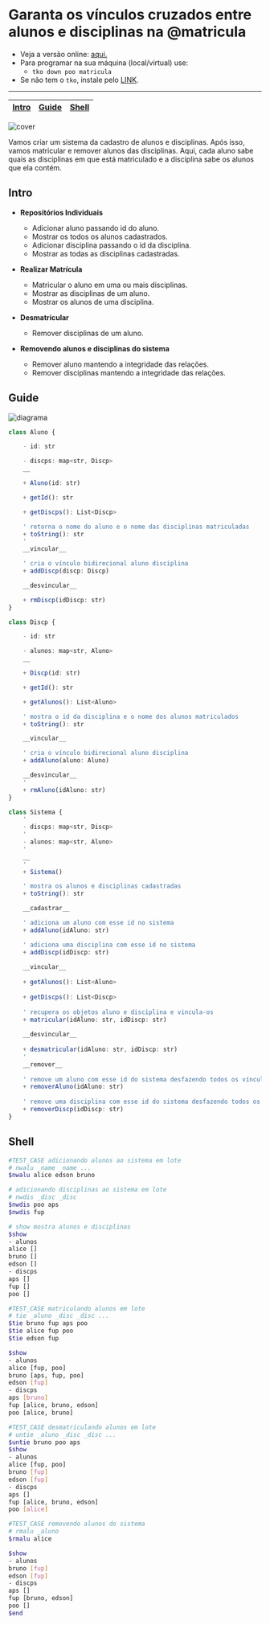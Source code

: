 # Garanta os vínculos cruzados entre alunos e disciplinas na @matricula

- Veja a versão online: [aqui.](https://github.com/qxcodepoo/arcade/blob/master/base/matricula/Readme.md)
- Para programar na sua máquina (local/virtual) use:
  - `tko down poo matricula`
- Se não tem o `tko`, instale pelo [LINK](https://github.com/senapk/tko#tko).

---

<!-- toch -->
[Intro](#intro) | [Guide](#guide) | [Shell](#shell)
-- | -- | --
<!-- toch -->

![cover](https://raw.githubusercontent.com/qxcodepoo/arcade/master/base/matricula/cover.jpg)

Vamos criar um sistema da cadastro de alunos e disciplinas. Após isso, vamos matricular e remover alunos das disciplinas. Aqui, cada aluno sabe quais as disciplinas em que está matriculado e a disciplina sabe os alunos que ela contém.

## Intro

- **Repositórios Individuais**
  - Adicionar aluno passando id do aluno.
  - Mostrar os todos os alunos cadastrados.
  - Adicionar disciplina passando o id da disciplina.
  - Mostrar as todas as disciplinas cadastradas.

- **Realizar Matrícula**
  - Matricular o aluno em uma ou mais disciplinas.
  - Mostrar as disciplinas de um aluno.
  - Mostrar os alunos de uma disciplina.

- **Desmatricular**
  - Remover disciplinas de um aluno.

- **Removendo alunos e disciplinas do sistema**
  - Remover aluno mantendo a integridade das relações.
  - Remover disciplinas mantendo a integridade das relações.

## Guide

![diagrama](https://raw.githubusercontent.com/qxcodepoo/arcade/master/base/matricula/diagrama.png)

<!-- load diagrama.puml fenced=ts:filter -->

```ts
class Aluno {

    - id: str

    - discps: map<str, Discp>
    __

    + Aluno(id: str)

    + getId(): str

    + getDiscps(): List<Discp>

    ' retorna o nome do aluno e o nome das disciplinas matriculadas
    + toString(): str
    '
    __vincular__

    ' cria o vínculo bidirecional aluno disciplina
    + addDiscp(discp: Discp)

    __desvincular__

    + rmDiscp(idDiscp: str)
}

class Discp {

    - id: str

    - alunos: map<str, Aluno>
    __

    + Discp(id: str)

    + getId(): str

    + getAlunos(): List<Aluno>

    ' mostra o id da disciplina e o nome dos alunos matriculados
    + toString(): str

    __vincular__

    ' cria o vínculo bidirecional aluno disciplina
    + addAluno(aluno: Aluno)

    __desvincular__
    '
    + rmAluno(idAluno: str)
}

class Sistema {
    '
    - discps: map<str, Discp>
    '
    - alunos: map<str, Aluno>
    '
    __
    '
    + Sistema()

    ' mostra os alunos e disciplinas cadastradas
    + toString(): str

    __cadastrar__

    ' adiciona um aluno com esse id no sistema
    + addAluno(idAluno: str)

    ' adiciona uma disciplina com esse id no sistema
    + addDiscp(idDiscp: str)
    
    __vincular__
    
    + getAlunos(): List<Aluno>
    
    + getDiscps(): List<Discp>
    
    ' recupera os objetos aluno e disciplina e vincula-os
    + matricular(idAluno: str, idDiscp: str)
    
    __desvincular__
    
    + desmatricular(idAluno: str, idDiscp: str)
    '
    __remover__
    
    ' remove um aluno com esse id do sistema desfazendo todos os vínculos
    + removerAluno(idAluno: str)
    
    ' remove uma disciplina com esse id do sistema desfazendo todos os vínculos
    + removerDiscp(idDiscp: str)
}
```

<!-- load -->

## Shell

```bash
#TEST_CASE adicionando alunos ao sistema em lote
# nwalu _name _name ...
$nwalu alice edson bruno

# adicionando disciplinas ao sistema em lote
# nwdis _disc _disc
$nwdis poo aps
$nwdis fup

# show mostra alunos e disciplinas
$show
- alunos
alice []
bruno []
edson []
- discps
aps []
fup []
poo []

#TEST_CASE matriculando alunos em lote
# tie _aluno _disc _disc ...
$tie bruno fup aps poo
$tie alice fup poo
$tie edson fup

$show
- alunos
alice [fup, poo]
bruno [aps, fup, poo]
edson [fup]
- discps
aps [bruno]
fup [alice, bruno, edson]
poo [alice, bruno]

#TEST_CASE desmatriculando alunos em lote
# untie _aluno _disc _disc ...
$untie bruno poo aps
$show
- alunos
alice [fup, poo]
bruno [fup]
edson [fup]
- discps
aps []
fup [alice, bruno, edson]
poo [alice]

#TEST_CASE removendo alunos do sistema
# rmalu _aluno
$rmalu alice

$show
- alunos
bruno [fup]
edson [fup]
- discps
aps []
fup [bruno, edson]
poo []
$end
```
